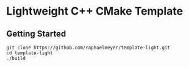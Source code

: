 # Lightweight C++ CMake Template

## Getting Started

    git clone https://github.com/raphaelmeyer/template-light.git
    cd template-light
    ./build
